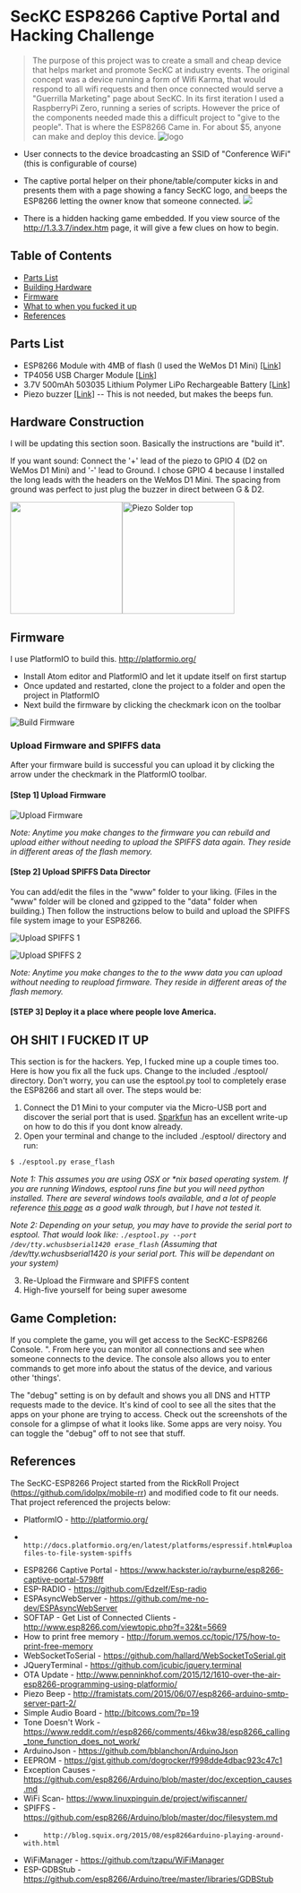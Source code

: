 # SecKC ESP8266 Captive Portal and Hacking Challenge
> The purpose of this project was to create a small and cheap device that helps market and promote SecKC at industry events. The original concept was a device running a form of Wifi Karma, that would respond to all wifi requests and then once connected would serve a "Guerrilla Marketing" page about SecKC. In its first iteration I used a RaspberryPi Zero, running a series of scripts. However the price of the components needed made this a difficult project to "give to the people".  That is where the ESP8266 Came in. For about $5, anyone can make and deploy this device.
![logo](http://i.imgur.com/MSpAXfE.jpg)

* User connects to the device broadcasting an SSID of "Conference WiFi" (this is configurable of course)
* The captive portal helper on their phone/table/computer kicks in and presents them with a page showing a fancy SecKC logo, and beeps the ESP8266 letting the owner know that someone connected.
![](./imgs/ESP-CaptivePortal.gif)


* There is a hidden hacking game embedded. If you view source of the http://1.3.3.7/index.htm page, it will give a few clues on how to begin.


## Table of Contents

- [Parts List](#parts-list)
- [Building Hardware](#hardware-construction)
- [Firmware](#firmware)
- [What to when you fucked it up](#oh-shit-i-fucked-it-up)
- [References](#references)


## Parts List
* ESP8266 Module with 4MB of flash (I used the WeMos D1 Mini) [[Link]](https://www.aliexpress.com/item/D1-mini-Mini-NodeMcu-4M-bytes-Lua-WIFI-Internet-of-Things-development-board-based-ESP8266-by/32642350275.html?spm=a2g0s.9042311.0.0.3Ae9zT)
* TP4056 USB Charger Module [[Link]](https://www.aliexpress.com/item/20Pcs-TP4056-5V-1A-Micro-USB-Charger-Module-18650-Lithium-Battery-Charging-Board/32776109454.html?spm=a2g0s.9042311.0.0.3Ae9zT)
*  3.7V 500mAh 503035 Lithium Polymer LiPo Rechargeable Battery [[Link]](https://www.aliexpress.com/item/Wholesale-100-pcs-3-7V-500mAh-503035-Lithium-Polymer-LiPo-Rechargeable-Battery-For-Mp3-Mp4-PAD/32734113304.html?spm=a2g0s.9042311.0.0.3Ae9zT)
* Piezo buzzer [[Link]](https://www.aliexpress.com/item/Black-Plastic-14-x-7mm-2-Pins-Passive-Piezo-Buzzer-AC1-3V-Piezo-Transducer-with-Flying/32723376720.html?ws_ab_test=searchweb0_0,searchweb201602_3_10152_10065_10151_10068_10130_5430020_10307_10137_10060_10155_10154_5370011_10056_10055_10054_10059_100031_10099_5400020_5410011_10103_10102_10052_10053_10142_10107_10050_10051_5380020_10084_10083_10080_10082_10081_10178_10110_10111_10112_5390011_10113_10114_10312_10313_10314_10315_10316_10078_10079_10073_5420011,searchweb201603_16,ppcSwitch_4&btsid=21893a7d-1b2f-4904-a0fc-4871ead676b0&algo_expid=310ddc03-9d74-4cf2-8e97-9e677fbd6706-1&algo_pvid=310ddc03-9d74-4cf2-8e97-9e677fbd6706) -- This is not needed, but makes the beeps fun.


## Hardware Construction
I will be updating this section soon.  Basically the instructions are "build it".  

If you want sound:
Connect the '+' lead of the piezo to GPIO 4 (D2 on WeMos D1 Mini) and '-' lead to Ground.
I chose GPIO 4 because I installed the long leads with the headers on the WeMos D1 Mini. The spacing from ground was perfect to just plug the buzzer in direct between G & D2.

<img src="http://i.imgur.com/f8IIkPY.jpg" width="200"><img src="http://i.imgur.com/heRqjkN.jpg" alt="Piezo Solder top" width="200"/>


## Firmware
I use PlatformIO to build this.  http://platformio.org/

* Install Atom editor and PlatformIO and let it update itself on first startup
* Once updated and restarted, clone the project to a folder and open the project in PlatformIO
* Next build the firmware by clicking the checkmark icon on the toolbar

![Build Firmware](https://s20.postimg.org/e9mna84pp/build_firmware.png)


### Upload Firmware and SPIFFS data
After your firmware build is successful you can upload it by clicking the arrow under the checkmark in the PlatformIO toolbar.

#### [Step 1] Upload Firmware
![Upload Firmware](https://s20.postimg.org/ue4gppiot/upload_firmware.png)

*Note: Anytime you make changes to the firmware you can rebuild and upload either without needing to upload the SPIFFS data again. They reside in different areas of the flash memory.*


#### [Step 2] Upload SPIFFS Data Director

You can add/edit the files in the "www" folder to your liking. (Files in the "www" folder will be cloned and gzipped to the "data" folder when building.) Then follow the instructions below to build and upload the SPIFFS file system image to your ESP8266.

![Upload SPIFFS 1](https://s20.postimg.org/p1ymo5v4t/build_spiffs.png)

![Upload SPIFFS 2](https://s20.postimg.org/vrw3l0hy5/image.png)


*Note: Anytime you make changes to the to the www data you can upload without needing to reupload firmware. They reside in different areas of the flash memory.*

#### [STEP 3] Deploy it a place where people love America.

## OH SHIT I FUCKED IT UP
This section is for the hackers.  Yep, I fucked mine up a couple times too.  Here is how you fix all the fuck ups. Change to the included ./esptool/ directory.  Don't worry, you can use the esptool.py tool to completely erase the ESP8266 and start all over.  The steps would be:

1. Connect the D1 Mini to your computer via the Micro-USB port and discover the serial port that is used. [Sparkfun](https://learn.sparkfun.com/tutorials/terminal-basics/connecting-to-your-device) has an excellent write-up on how to do this if you dont know already.
2. Open your terminal and change to the included ./esptool/ directory and run: 
```sh
$ ./esptool.py erase_flash
```


   *Note 1: This assumes you are using OSX or \*nix based operating system. If you are running Windows, esptool runs fine but you will need python installed. There are several windows tools available, and a lot of people reference [this page](http://www.pratikpanda.com/completely-format-erase-esp8266-flash-memory/) as a good walk through, but I have not tested it.* 


   *Note 2: Depending on your setup, you may have to provide the serial port to esptool.  That would look like: `./esptool.py --port /dev/tty.wchusbserial1420 erase_flash`  (Assuming that /dev/tty.wchusbserial1420 is your serial port.  This will be dependant on your system)*

3. Re-Upload the Firmware and SPIFFS content  
4. High-five yourself for being super awesome 

## Game Completion:
If you complete the game, you will get access to the SecKC-ESP8266 Console. ".
From here you can monitor all connections and see when someone connects to the device.
The console also allows you to enter commands to get more info about the status of the device, and various other 'things'.

The "debug" setting is on by default and shows you all DNS and HTTP requests made to the device. It's kind of cool to see all the sites that the apps on your phone are trying to access. Check out the screenshots of the console for a glimpse of what it looks like. Some apps are very noisy. You can toggle the "debug" off to not see that stuff.

## References
The SecKC-ESP8266 Project started from the RickRoll Project (https://github.com/idolpx/mobile-rr) and modified code to fit our needs.  That project referenced the projects below:

- PlatformIO - http://platformio.org/
-              http://docs.platformio.org/en/latest/platforms/espressif.html#uploading-files-to-file-system-spiffs
- ESP8266 Captive Portal - https://www.hackster.io/rayburne/esp8266-captive-portal-5798ff
- ESP-RADIO - https://github.com/Edzelf/Esp-radio
- ESPAsyncWebServer - https://github.com/me-no-dev/ESPAsyncWebServer
- SOFTAP - Get List of Connected Clients - http://www.esp8266.com/viewtopic.php?f=32&t=5669
- How to print free memory - http://forum.wemos.cc/topic/175/how-to-print-free-memory
- WebSocketToSerial - https://github.com/hallard/WebSocketToSerial.git
- JQueryTerminal - https://github.com/jcubic/jquery.terminal
- OTA Update - http://www.penninkhof.com/2015/12/1610-over-the-air-esp8266-programming-using-platformio/
- Piezo Beep - http://framistats.com/2015/06/07/esp8266-arduino-smtp-server-part-2/
- Simple Audio Board - http://bitcows.com/?p=19
- Tone Doesn't Work - https://www.reddit.com/r/esp8266/comments/46kw38/esp8266_calling_tone_function_does_not_work/
- ArduinoJson - https://github.com/bblanchon/ArduinoJson
- EEPROM - https://gist.github.com/dogrocker/f998dde4dbac923c47c1
- Exception Causes - https://github.com/esp8266/Arduino/blob/master/doc/exception_causes.md
- WiFi Scan- https://www.linuxpinguin.de/project/wifiscanner/
- SPIFFS - https://github.com/esp8266/Arduino/blob/master/doc/filesystem.md
-          http://blog.squix.org/2015/08/esp8266arduino-playing-around-with.html
- WiFiManager - https://github.com/tzapu/WiFiManager
- ESP-GDBStub - https://github.com/esp8266/Arduino/tree/master/libraries/GDBStub
